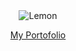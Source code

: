 <div align="center">
  
<img src="https://lemon-card.vercel.app/api/github-card?username=LemonSync&type=2&desc=Seseorang%20yang%20ingin%20menjadi%20programmer%20handal%20tapi%20enggan%20ngoding......." alt="Lemon">

[My Portofolio](https://www.lemonsync.my.id/portofolio/index.html)

</div>
